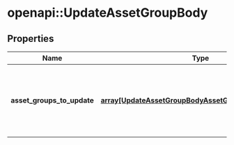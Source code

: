 # openapi::UpdateAssetGroupBody


## Properties
Name | Type | Description | Notes
------------ | ------------- | ------------- | -------------
**asset_groups_to_update** | [**array[UpdateAssetGroupBodyAssetGroupsToUpdateInner]**](UpdateAssetGroupBody_asset_groups_to_update_inner.md) | A list of asset groups and the data that will be used to update them. | [optional] 


